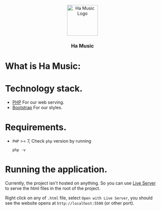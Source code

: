 <p align="center">
  <img src="https://yt3.ggpht.com/j8A1kSKSiUoVDNxoNLUMN0Yr3F6ihGo1j6FFuxpmDdU8u2lY1qyFDjQqnzp8Dw-SpVOMo_jleSc=s900-c-k-c0x00ffffff-no-rj" alt="Ha Music Logo" width="100">
</p>
<h3 align="center">
  Ha Music
</h3>

# What is Ha Music:


# Technology stack.
- [PHP](https://www.php.net/) For our web serving.
- [Bootstrap](https://getbootstrap.com/) For our styles.

# Requirements.
- `PHP` >= 7, Check `php` version by running
  ```
  php -v
  ```

# Running the application.
Currently, the project isn't hosted on anything. So you can use [Live Server](https://marketplace.visualstudio.com/items?itemName=ritwickdey.LiveServer) to serve the html files in the root of the project.

Right click on any of `.html` file, select `Open with Live Server`, you should see the website opens at `http://localhost:5500` (or other port).
